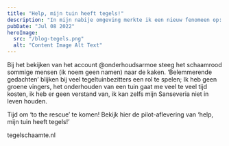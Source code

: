 ```yaml
---
title: "Help, mijn tuin heeft tegels!"
description: "In mijn nabije omgeving merkte ik een nieuw fenomeen op: ‘Tegelschaamte’."
pubDate: "Jul 08 2022"
heroImage:
  src: "/blog-tegels.png"
  alt: "Content Image Alt Text"
---
```


Bij het bekijken van het account @onderhoudsarmoe steeg het schaamrood sommige mensen (ik noem geen namen) naar de kaken. ‘Belemmerende gedachten’ blijken bij veel tegeltuinbezitters een rol te spelen; Ik heb geen groene vingers, het onderhouden van een tuin gaat me veel te veel tijd kosten, ik heb er geen verstand van, ik kan zelfs mijn Sanseveria niet in leven houden.

Tijd om ‘to the rescue’ te komen! Bekijk hier de pilot-aflevering van ‘help, mijn tuin heeft tegels!’

tegelschaamte.nl
